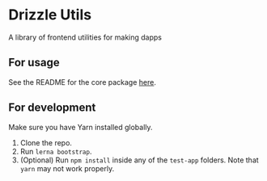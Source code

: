 # Drizzle Utils

A library of frontend utilities for making dapps

## For usage

See the README for the core package [here](./packages/core/README.md).

## For development

Make sure you have Yarn installed globally.

1. Clone the repo.
2. Run `lerna bootstrap`.
3. (Optional) Run `npm install` inside any of the `test-app` folders. Note that `yarn` may not work properly.
